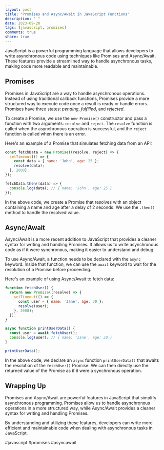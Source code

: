 ```yaml
---
layout: post
title: "Promises and Async/Await in JavaScript Functions"
description: " "
date: 2023-09-20
tags: [javascript, promises]
comments: true
share: true
---
```


JavaScript is a powerful programming language that allows developers to write asynchronous code using techniques like Promises and Async/Await. These features provide a streamlined way to handle asynchronous tasks, making code more readable and maintainable.

## Promises

Promises in JavaScript are a way to handle asynchronous operations. Instead of using traditional callback functions, Promises provide a more structured way to execute code once a result is ready or handle errors. Promises have three states: *pending*, *fulfilled*, and *rejected*.

To create a Promise, we use the `new Promise()` constructor and pass a function with two arguments: `resolve` and `reject`. The `resolve` function is called when the asynchronous operation is successful, and the `reject` function is called when there is an error.

Here's an example of a Promise that simulates fetching data from an API:

```javascript
const fetchData = new Promise((resolve, reject) => {
  setTimeout(() => {
    const data = { name: 'John', age: 25 };
    resolve(data);
  }, 2000);
});

fetchData.then((data) => {
  console.log(data); // { name: 'John', age: 25 }
});
```

In the above code, we create a Promise that resolves with an object containing a name and age after a delay of 2 seconds. We use the `.then()` method to handle the resolved value.

## Async/Await

Async/Await is a more recent addition to JavaScript that provides a cleaner syntax for writing and handling Promises. It allows us to write asynchronous code as if it were synchronous, making it easier to understand and debug.

To use Async/Await, a function needs to be declared with the `async` keyword. Inside that function, we can use the `await` keyword to wait for the resolution of a Promise before proceeding.

Here's an example of using Async/Await to fetch data:

```javascript
function fetchUser() {
  return new Promise((resolve) => {
    setTimeout(() => {
      const user = { name: 'Jane', age: 30 };
      resolve(user);
    }, 2000);
  });
}

async function printUserData() {
  const user = await fetchUser();
  console.log(user); // { name: 'Jane', age: 30 }
}

printUserData();
```

In the above code, we declare an `async` function `printUserData()` that awaits the resolution of the `fetchUser()` Promise. We can then directly use the returned value of the Promise as if it were a synchronous operation.

## Wrapping Up

Promises and Async/Await are powerful features in JavaScript that simplify asynchronous programming. Promises allow us to handle asynchronous operations in a more structured way, while Async/Await provides a cleaner syntax for writing and handling Promises.

By understanding and utilizing these features, developers can write more efficient and maintainable code when dealing with asynchronous tasks in JavaScript.

#javascript #promises #asyncawait